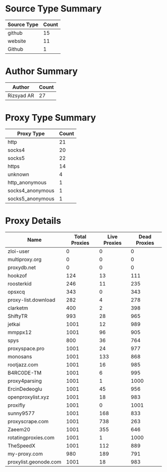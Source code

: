 # Source Type Summary

| Source Type | Count |
|-------------|-------|
| github | 15 |
| website | 11 |
| Github | 1 |


# Author Summary

| Author | Count |
|--------|-------|
| Rizsyad AR | 27 |


# Proxy Type Summary

| Proxy Type | Count |
|------------|-------|
| http | 21 |
| socks4 | 20 |
| socks5 | 22 |
| https | 14 |
| unknown | 4 |
| http_anonymous | 1 |
| socks4_anonymous | 1 |
| socks5_anonymous | 1 |


# Proxy Details

| Name | Total Proxies | Live Proxies | Dead Proxies |
|------|---------------|--------------|---------------|
| zloi-user | 0 | 0 | 0 |
| multiproxy.org | 0 | 0 | 0 |
| proxydb.net | 0 | 0 | 0 |
| hookzof | 124 | 13 | 111 |
| roosterkid | 246 | 11 | 235 |
| opsxcq | 343 | 0 | 343 |
| proxy-list.download | 282 | 4 | 278 |
| clarketm | 400 | 2 | 398 |
| ShiftyTR | 993 | 28 | 965 |
| jetkai | 1001 | 12 | 989 |
| mmppx12 | 1001 | 96 | 905 |
| spys | 800 | 36 | 764 |
| proxyspace.pro | 1001 | 24 | 977 |
| monosans | 1001 | 133 | 868 |
| rootjazz.com | 1001 | 16 | 985 |
| B4RC0DE-TM | 1001 | 6 | 995 |
| proxy4parsing | 1001 | 1 | 1000 |
| ErcinDedeoglu | 1001 | 45 | 956 |
| openproxylist.xyz | 1001 | 18 | 983 |
| proxifly | 1001 | 0 | 1001 |
| sunny9577 | 1001 | 168 | 833 |
| proxyscrape.com | 1001 | 738 | 263 |
| Zaeem20 | 1001 | 355 | 646 |
| rotatingproxies.com | 1001 | 1 | 1000 |
| TheSpeedX | 1001 | 112 | 889 |
| my-proxy.com | 980 | 189 | 791 |
| proxylist.geonode.com | 1001 | 18 | 983 |
